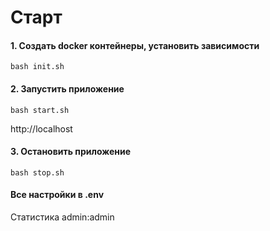# Старт

#### 1. Создать docker контейнеры, установить зависимости
`bash init.sh`


#### 2. Запустить приложение
`bash start.sh`

http://localhost

#### 3. Остановить приложение
`bash stop.sh`


#### Все настройки в .env
Статистика admin:admin




